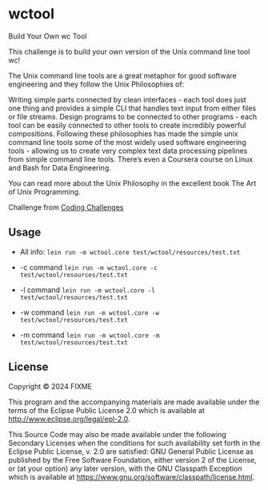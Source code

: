 # wctool

Build Your Own wc Tool

This challenge is to build your own version of the Unix command line tool wc!

The Unix command line tools are a great metaphor for good software engineering and they follow the Unix Philosophies of:

Writing simple parts connected by clean interfaces - each tool does just one thing and provides a simple CLI that handles text input from either files or file streams.
Design programs to be connected to other programs - each tool can be easily connected to other tools to create incredibly powerful compositions.
Following these philosophies has made the simple unix command line tools some of the most widely used software engineering tools - allowing us to create very complex text data processing pipelines from simple command line tools. There’s even a Coursera course on Linux and Bash for Data Engineering.

You can read more about the Unix Philosophy in the excellent book The Art of Unix Programming.

Challenge from [Coding Challenges](https://codingchallenges.fyi/challenges/challenge-wc)

## Usage

- All info: 
`lein run -m wctool.core test/wctool/resources/test.txt`

- -c command
`lein run -m wctool.core -c test/wctool/resources/test.txt`

- -l command
`lein run -m wctool.core -l test/wctool/resources/test.txt`

- -w command
`lein run -m wctool.core -w test/wctool/resources/test.txt`

- -m command
`lein run -m wctool.core -m test/wctool/resources/test.txt`

## License

Copyright © 2024 FIXME

This program and the accompanying materials are made available under the
terms of the Eclipse Public License 2.0 which is available at
http://www.eclipse.org/legal/epl-2.0.

This Source Code may also be made available under the following Secondary
Licenses when the conditions for such availability set forth in the Eclipse
Public License, v. 2.0 are satisfied: GNU General Public License as published by
the Free Software Foundation, either version 2 of the License, or (at your
option) any later version, with the GNU Classpath Exception which is available
at https://www.gnu.org/software/classpath/license.html.
